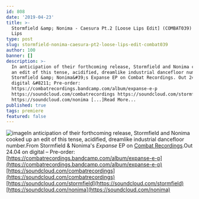 ```yaml
---
id: 808
date: '2019-04-23'
title: >-
  Stormfield &amp; Nonima - Caesura Pt.2 [Loose Lips Edit] (COMBAT039) - Loose
  Lips
type: post
slug: stormfield-nonima-caesura-pt2-loose-lips-edit-combat039
author: 100
banner: []
description: >-
  In anticipation of their forthcoming release, Stormfield and Nonima cooked up
  an edit of this tense, acidified, dreamlike industrial dancefloor number. From
  Stormfield &amp; Nonima&#39;s Expanse EP on Combat Recordings. Out 24.04 on
  digital &#8211; Pre-order:
  https://combatrecordings.bandcamp.com/album/expanse-e-p
  https://soundcloud.com/combatrecordings https://soundcloud.com/stormfield
  https://soundcloud.com/nonima [...]Read More...
published: true
tags: premiere
featured: false
---
```

![image](../undefined)In anticipation of their forthcoming release, Stormfield and Nonima cooked up an edit of this tense, acidified, dreamlike industrial dancefloor number.From Stormfield & Nonima's _Expanse_ EP on [Combat Recordings](http://www.combatrecordings.com/).Out 24.04 on digital – Pre-order: [https://combatrecordings.bandcamp.com/album/expanse-e-p](https://combatrecordings.bandcamp.com/album/expanse-e-p)[https://soundcloud.com/combatrecordings](https://soundcloud.com/combatrecordings)[https://soundcloud.com/stormfield](https://soundcloud.com/stormfield)[https://soundcloud.com/nonima](https://soundcloud.com/nonima)